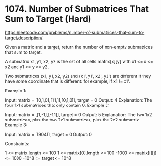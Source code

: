# 1074. Number of Submatrices That Sum to Target (Hard)

https://leetcode.com/problems/number-of-submatrices-that-sum-to-target/description/

Given a matrix and a target, return the number of non-empty submatrices that sum to target.

A submatrix x1, y1, x2, y2 is the set of all cells matrix[x][y] with x1 <= x <= x2 and y1 <= y <= y2.

Two submatrices (x1, y1, x2, y2) and (x1', y1', x2', y2') are different if they have some coordinate that is different: for example, if x1 != x1'.

Example 1:

Input: matrix = [[0,1,0],[1,1,1],[0,1,0]], target = 0
Output: 4
Explanation: The four 1x1 submatrices that only contain 0.
Example 2:

Input: matrix = [[1,-1],[-1,1]], target = 0
Output: 5
Explanation: The two 1x2 submatrices, plus the two 2x1 submatrices, plus the 2x2 submatrix.
Example 3:

Input: matrix = [[904]], target = 0
Output: 0

Constraints:

1 <= matrix.length <= 100
1 <= matrix[0].length <= 100
-1000 <= matrix[i][j] <= 1000
-10^8 <= target <= 10^8
